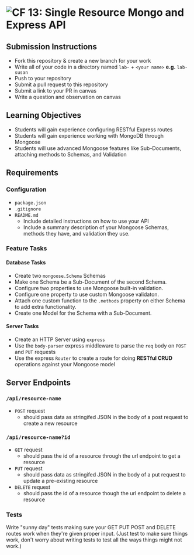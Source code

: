 ![CF](https://camo.githubusercontent.com/70edab54bba80edb7493cad3135e9606781cbb6b/687474703a2f2f692e696d6775722e636f6d2f377635415363382e706e67) 13: Single Resource Mongo and Express API
===

## Submission Instructions
* Fork this repository & create a new branch for your work
* Write all of your code in a directory named `lab-` + `<your name>` **e.g.** `lab-susan`
* Push to your repository
* Submit a pull request to this repository
* Submit a link to your PR in canvas
* Write a question and observation on canvas

## Learning Objectives  
* Students will gain experience configuring RESTful Express routes
* Students will gain experience working with MongoDB through Mongoose
* Students will use advanced Mongoose features like Sub-Documents, attaching
  methods to Schemas, and Validation

## Requirements
### Configuration
* `package.json`
* `.gitignore`
* `README.md`
  * Include detailed instructions on how to use your API
  * Include a summary description of your Mongoose Schemas, methods they have,
    and validation they use.

### Feature Tasks
#### Database Tasks
* Create two `mongoose.Schema` Schemas
* Make one Schema be a Sub-Document of the second Schema.
* Configure two properties to use Mongoose built-in validation.
* Configure one property to use custom Mongoose validaton.
* Attach one custom function to the `.methods` property on either Schema to add
  extra functionality.
* Create one Model for the Schema with a Sub-Document.

#### Server Tasks
* Create an HTTP Server using `express`
* Use the `body-parser` express middleware to parse the `req` body on `POST` and `PUT` requests
* Use the express `Router` to create a route for doing **RESTful CRUD**
  operations against your Mongoose model

## Server Endpoints
### `/api/resource-name`
* `POST` request
  * should pass data as stringifed JSON in the body of a post request to create a new resource

### `/api/resource-name?id`
* `GET` request
  * should pass the id of a resource through the url endpoint to get a resource
* `PUT` request
  * should pass data as stringifed JSON in the body of a put request to update a pre-existing resource
* `DELETE` request
  * should pass the id of a resource though the url endpoint to delete a resource

### Tests
Write "sunny day" tests making sure your GET PUT POST and DELETE routes work
when they're given proper input. (Just test to make sure things work, don't
worry about writing tests to test all the ways things might not work.)

